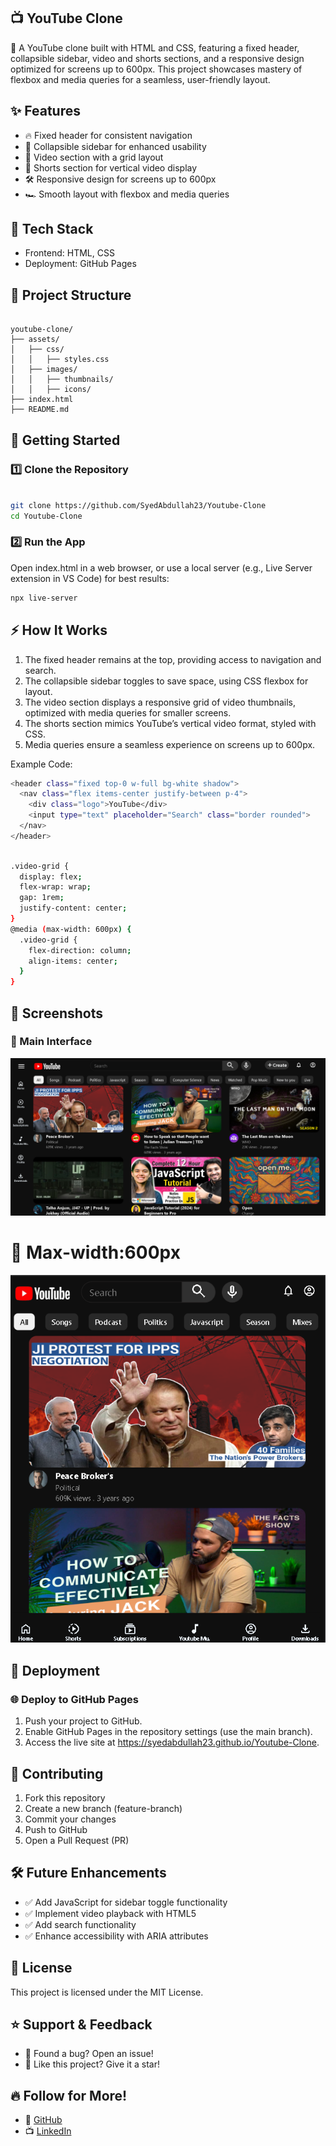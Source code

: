 ## 📺 YouTube Clone

🚀 A YouTube clone built with HTML and CSS, featuring a fixed header, collapsible sidebar, video and shorts sections, and a responsive design optimized for screens up to 600px. This project showcases mastery of flexbox and media queries for a seamless, user-friendly layout.



## ✨ Features
- 🔥 Fixed header for consistent navigation  
- 📜 Collapsible sidebar for enhanced usability  
- 🎥 Video section with a grid layout  
- 📱 Shorts section for vertical video display  
- 🛠 Responsive design for screens up to 600px  
- 🏎 Smooth layout with flexbox and media queries  



## 📌 Tech Stack
- Frontend: HTML, CSS  
- Deployment: GitHub Pages  



## 📂 Project Structure
```

youtube-clone/
├── assets/
│   ├── css/
│   │   ├── styles.css
│   ├── images/
│   │   ├── thumbnails/
│   │   ├── icons/
├── index.html
├── README.md
```


## 🚀 Getting Started

### 1️⃣ Clone the Repository  

```bash

git clone https://github.com/SyedAbdullah23/Youtube-Clone
cd Youtube-Clone
```

### 2️⃣ Run the App

Open index.html in a web browser, or use a local server (e.g., Live Server extension in VS Code) for best results:

```bash
npx live-server
```



## ⚡ How It Works

1. The fixed header remains at the top, providing access to navigation and search.  
2. The collapsible sidebar toggles to save space, using CSS flexbox for layout.  
3. The video section displays a responsive grid of video thumbnails, optimized with media queries for smaller screens.  
4. The shorts section mimics YouTube’s vertical video format, styled with CSS.  
5. Media queries ensure a seamless experience on screens up to 600px.  

Example Code:
```bash
<header class="fixed top-0 w-full bg-white shadow">
  <nav class="flex items-center justify-between p-4">
    <div class="logo">YouTube</div>
    <input type="text" placeholder="Search" class="border rounded">
  </nav>
</header>
```

```bash

.video-grid {
  display: flex;
  flex-wrap: wrap;
  gap: 1rem;
  justify-content: center;
}
@media (max-width: 600px) {
  .video-grid {
    flex-direction: column;
    align-items: center;
  }
}
```



## 📸 Screenshots

### 💬 Main Interface

![Screenshot](./image.png)

# 💬 Max-width:600px

![Screenshot](./Max-width-600px.png)





## 🚀 Deployment

### 🌐 Deploy to GitHub Pages
1. Push your project to GitHub.  
2. Enable GitHub Pages in the repository settings (use the main branch).  
3. Access the live site at https://syedabdullah23.github.io/Youtube-Clone.  

## 🤝 Contributing
1. Fork this repository  
2. Create a new branch (feature-branch)  
3. Commit your changes  
4. Push to GitHub  
5. Open a Pull Request (PR)  

## 🛠 Future Enhancements
- ✅ Add JavaScript for sidebar toggle functionality  
- ✅ Implement video playback with HTML5  
- ✅ Add search functionality  
- ✅ Enhance accessibility with ARIA attributes  

## 📜 License
This project is licensed under the MIT License.  

## ⭐ Support & Feedback
- 💬 Found a bug? Open an issue!  
- 🌟 Like this project? Give it a star!  

## 🔥 Follow for More!
- 🚀 [GitHub](https://github.com/SyedAbdullah23)  
- 📺 [LinkedIn](https://www.linkedin.com/in/syed-abdullah)
